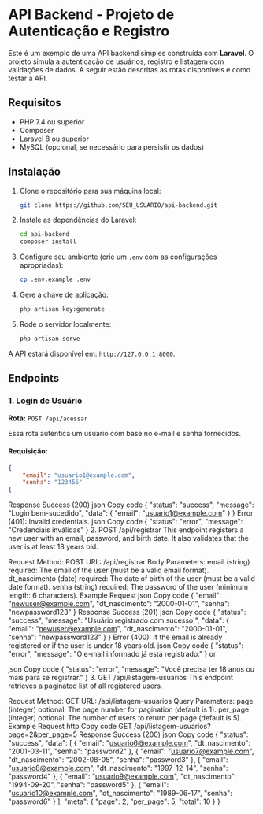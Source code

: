# API Backend - Projeto de Autenticação e Registro

Este é um exemplo de uma API backend simples construída com **Laravel**. O projeto simula a autenticação de usuários, registro e listagem com validações de dados. A seguir estão descritas as rotas disponíveis e como testar a API.

## Requisitos

- PHP 7.4 ou superior
- Composer
- Laravel 8 ou superior
- MySQL (opcional, se necessário para persistir os dados)

## Instalação

1. Clone o repositório para sua máquina local:
    ```bash
    git clone https://github.com/SEU_USUARIO/api-backend.git
    ```

2. Instale as dependências do Laravel:
    ```bash
    cd api-backend
    composer install
    ```

3. Configure seu ambiente (crie um `.env` com as configurações apropriadas):
    ```bash
    cp .env.example .env
    ```

4. Gere a chave de aplicação:
    ```bash
    php artisan key:generate
    ```

5. Rode o servidor localmente:
    ```bash
    php artisan serve
    ```

A API estará disponível em: `http://127.0.0.1:8000`.

## Endpoints

### 1. **Login de Usuário**

**Rota:** `POST /api/acessar`

Essa rota autentica um usuário com base no e-mail e senha fornecidos.

#### Requisição:
```json
{
    "email": "usuario1@example.com",
    "senha": "123456"
{
```

Response
Success (200)
json
Copy code
{
  "status": "success",
  "message": "Login bem-sucedido",
  "data": {
    "email": "usuario1@example.com"
  }
}
Error (401): Invalid credentials.
json
Copy code
{
  "status": "error",
  "message": "Credenciais inválidas"
}
2. POST /api/registrar
This endpoint registers a new user with an email, password, and birth date. It also validates that the user is at least 18 years old.

Request
Method: POST
URL: /api/registrar
Body Parameters:
email (string) required: The email of the user (must be a valid email format).
dt_nascimento (date) required: The date of birth of the user (must be a valid date format).
senha (string) required: The password of the user (minimum length: 6 characters).
Example Request
json
Copy code
{
  "email": "newuser@example.com",
  "dt_nascimento": "2000-01-01",
  "senha": "newpassword123"
}
Response
Success (201)
json
Copy code
{
  "status": "success",
  "message": "Usuário registrado com sucesso!",
  "data": {
    "email": "newuser@example.com",
    "dt_nascimento": "2000-01-01",
    "senha": "newpassword123"
  }
}
Error (400): If the email is already registered or if the user is under 18 years old.
json
Copy code
{
  "status": "error",
  "message": "O e-mail informado já está registrado."
}
or

json
Copy code
{
  "status": "error",
  "message": "Você precisa ter 18 anos ou mais para se registrar."
}
3. GET /api/listagem-usuarios
This endpoint retrieves a paginated list of all registered users.

Request
Method: GET
URL: /api/listagem-usuarios
Query Parameters:
page (integer) optional: The page number for pagination (default is 1).
per_page (integer) optional: The number of users to return per page (default is 5).
Example Request
http
Copy code
GET /api/listagem-usuarios?page=2&per_page=5
Response
Success (200)
json
Copy code
{
  "status": "success",
  "data": [
    {
      "email": "usuario6@example.com",
      "dt_nascimento": "2001-03-11",
      "senha": "password2"
    },
    {
      "email": "usuario7@example.com",
      "dt_nascimento": "2002-08-05",
      "senha": "password3"
    },
    {
      "email": "usuario8@example.com",
      "dt_nascimento": "1997-12-14",
      "senha": "password4"
    },
    {
      "email": "usuario9@example.com",
      "dt_nascimento": "1994-09-20",
      "senha": "password5"
    },
    {
      "email": "usuario10@example.com",
      "dt_nascimento": "1989-06-17",
      "senha": "password6"
    }
  ],
  "meta": {
    "page": 2,
    "per_page": 5,
    "total": 10
  }
}







